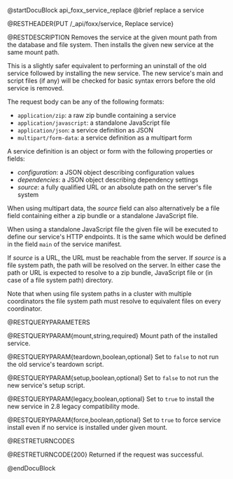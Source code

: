 @startDocuBlock api_foxx_service_replace
@brief replace a service

@RESTHEADER{PUT /_api/foxx/service, Replace service}

@RESTDESCRIPTION
Removes the service at the given mount path from the database and file system.
Then installs the given new service at the same mount path.

This is a slightly safer equivalent to performing an uninstall of the old service
followed by installing the new service. The new service's main and script files
(if any) will be checked for basic syntax errors before the old service is removed.

The request body can be any of the following formats:

- `application/zip`: a raw zip bundle containing a service
- `application/javascript`: a standalone JavaScript file
- `application/json`: a service definition as JSON
- `multipart/form-data`: a service definition as a multipart form

A service definition is an object or form with the following properties or fields:

- *configuration*: a JSON object describing configuration values
- *dependencies*: a JSON object describing dependency settings
- *source*: a fully qualified URL or an absolute path on the server's file system

When using multipart data, the *source* field can also alternatively be a file field
containing either a zip bundle or a standalone JavaScript file.

When using a standalone JavaScript file the given file will be executed
to define our service's HTTP endpoints. It is the same which would be defined
in the field `main` of the service manifest.

If *source* is a URL, the URL must be reachable from the server.
If *source* is a file system path, the path will be resolved on the server.
In either case the path or URL is expected to resolve to a zip bundle,
JavaScript file or (in case of a file system path) directory.

Note that when using file system paths in a cluster with multiple coordinators
the file system path must resolve to equivalent files on every coordinator.

@RESTQUERYPARAMETERS

@RESTQUERYPARAM{mount,string,required}
Mount path of the installed service.

@RESTQUERYPARAM{teardown,boolean,optional}
Set to `false` to not run the old service's teardown script.

@RESTQUERYPARAM{setup,boolean,optional}
Set to `false` to not run the new service's setup script.

@RESTQUERYPARAM{legacy,boolean,optional}
Set to `true` to install the new service in 2.8 legacy compatibility mode.

@RESTQUERYPARAM{force,boolean,optional}
Set to `true` to force service install even if no service is installed under given mount.

@RESTRETURNCODES

@RESTRETURNCODE{200}
Returned if the request was successful.

@endDocuBlock
